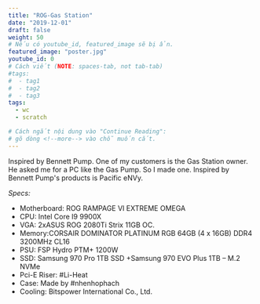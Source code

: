 ```yaml
---
title: "ROG-Gas Station"
date: "2019-12-01"
draft: false
weight: 50
# Nếu có youtube_id, featured_image sẽ bị ẩn.
featured_image: "poster.jpg"
youtube_id: 0
# Cách viết (NOTE: spaces-tab, not tab-tab)
#tags:
#  - tag1
#  - tag2
#  - tag3
tags:
  - wc
  - scratch

# Cách ngắt nội dung vào "Continue Reading":
# gõ dòng <!--more--> vào chỗ muốn cắt.
---
```


Inspired by Bennett Pump. One of my customers is the Gas Station owner. He asked me for a PC like the Gas Pump. So I made one. Inspired by Bennett Pump's products is Pacific eNVy.
<!--more-->

*Specs:*
- Motherboard: ROG RAMPAGE VI EXTREME OMEGA
- CPU: Intel Core I9 9900X
- VGA: 2xASUS ROG 2080Ti Strix 11GB OC.
- Memory:CORSAIR DOMINATOR PLATINUM RGB 64GB (4 x 16GB) DDR4 3200MHz CL16
- PSU: FSP Hydro PTM+ 1200W
- SSD: Samsung 970 Pro 1TB SSD +Samsung 970 EVO Plus 1TB – M.2 NVMe
- Pci-E Riser: #Li-Heat
- Case: Made by #nhenhophach
- Cooling: Bitspower International Co., Ltd.